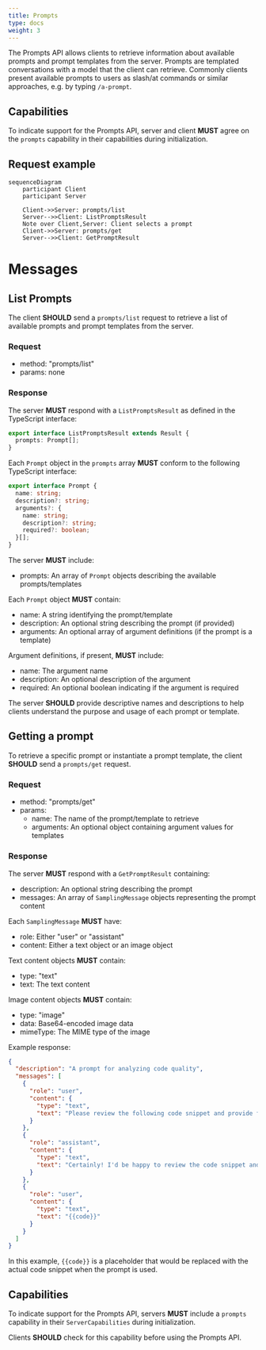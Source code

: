 ```yaml
---
title: Prompts
type: docs
weight: 3
---
```


The Prompts API allows clients to retrieve information about available prompts and prompt templates from the server. Prompts are templated conversations with a model that the client can retrieve. Commonly clients present available prompts to users as slash/at commands or similar approaches, e.g. by typing `/a-prompt`.

## Capabilities

To indicate support for the Prompts API, server and client **MUST** agree on the `prompts` capability in their capabilities during initialization.

## Request example

```mermaid
sequenceDiagram
    participant Client
    participant Server

    Client->>Server: prompts/list
    Server-->>Client: ListPromptsResult
    Note over Client,Server: Client selects a prompt
    Client->>Server: prompts/get
    Server-->>Client: GetPromptResult
```

# Messages

## List Prompts

The client **SHOULD** send a `prompts/list` request to retrieve a list of available prompts and prompt templates from the server.

### Request

- method: "prompts/list"
- params: none

### Response

The server **MUST** respond with a `ListPromptsResult` as defined in the TypeScript interface:

```typescript
export interface ListPromptsResult extends Result {
  prompts: Prompt[];
}
```

Each `Prompt` object in the `prompts` array **MUST** conform to the following TypeScript interface:

```typescript
export interface Prompt {
  name: string;
  description?: string;
  arguments?: {
    name: string;
    description?: string;
    required?: boolean;
  }[];
}
```

The server **MUST** include:

- prompts: An array of `Prompt` objects describing the available prompts/templates

Each `Prompt` object **MUST** contain:

- name: A string identifying the prompt/template
- description: An optional string describing the prompt (if provided)
- arguments: An optional array of argument definitions (if the prompt is a template)

Argument definitions, if present, **MUST** include:

- name: The argument name
- description: An optional description of the argument
- required: An optional boolean indicating if the argument is required

The server **SHOULD** provide descriptive names and descriptions to help clients understand the purpose and usage of each prompt or template.

## Getting a prompt

To retrieve a specific prompt or instantiate a prompt template, the client **SHOULD** send a `prompts/get` request.

### Request

- method: "prompts/get"
- params:
  - name: The name of the prompt/template to retrieve
  - arguments: An optional object containing argument values for templates

### Response

The server **MUST** respond with a `GetPromptResult` containing:

- description: An optional string describing the prompt
- messages: An array of `SamplingMessage` objects representing the prompt content

Each `SamplingMessage` **MUST** have:

- role: Either "user" or "assistant"
- content: Either a text object or an image object

Text content objects **MUST** contain:

- type: "text"
- text: The text content

Image content objects **MUST** contain:

- type: "image"
- data: Base64-encoded image data
- mimeType: The MIME type of the image

Example response:

```json
{
  "description": "A prompt for analyzing code quality",
  "messages": [
    {
      "role": "user",
      "content": {
        "type": "text",
        "text": "Please review the following code snippet and provide feedback on its quality and potential improvements:"
      }
    },
    {
      "role": "assistant",
      "content": {
        "type": "text",
        "text": "Certainly! I'd be happy to review the code snippet and provide feedback on its quality and potential improvements. Please share the code you'd like me to analyze."
      }
    },
    {
      "role": "user",
      "content": {
        "type": "text",
        "text": "{{code}}"
      }
    }
  ]
}
```

In this example, `{{code}}` is a placeholder that would be replaced with the actual code snippet when the prompt is used.

## Capabilities

To indicate support for the Prompts API, servers **MUST** include a `prompts` capability in their `ServerCapabilities` during initialization.

Clients **SHOULD** check for this capability before using the Prompts API.
